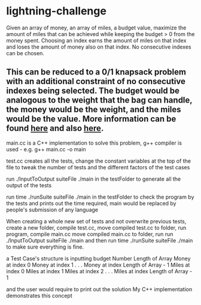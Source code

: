 # lightning-challenge

Given an array of money, an array of miles, a budget value, maximize the amount of miles that can be achieved while keeping the budget > 0 from the money spent. Choosing an index earns the amount of miles on that index and loses the amount of money also on that index. No consecutive indexes can be chosen.

This can be reduced to a 0/1 knapsack problem with an additional constraint of no consecutive indexes being selected. The budget would be analogous to the weight that the bag can handle, the money would be the weight, and the miles would be the value. More information can be found [here](http://www.geeksforgeeks.org/knapsack-problem/) and also [here](https://stackoverflow.com/questions/14255704/knapsack-variation-in-dynamic-programming). 
--------------------------------------------------------------------------------------------------------------
main.cc is a C++ implementation to solve this problem, g++ compiler is used  - e.g. g++ main.cc -o main

test.cc creates all the tests, change the constant variables at the top of the file to tweak the number of tests and the different factors of the test cases

run ./InputToOutput suiteFile ./main in the testFolder to generate all the output of the tests

run time ./runSuite suiteFile ./main in the testFolder to check the program by the tests and prints out the time required, main would be replaced by people's submission of any language

When creating a whole new set of tests and not overwrite previous tests, create a new folder, compile test.cc, move compiled test.cc to folder, run program, compile main.cc move compiled main.cc to folder, run run ./InputToOutput suiteFile ./main and then run time ./runSuite suiteFile ./main to make sure everything is fine. 

a Test Case's structure is inputting
budget Number
Length of Array
Money at index 0
Money at index 1
.
.
.
Money at index Length of Array - 1
Miles at index 0
Miles at index 1
Miles at index 2
.
.
.
Miles at index Length of Array - 1

and the user would require to print out the solution
My C++ implementation demonstrates this concept 
